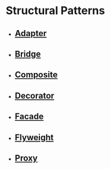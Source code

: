 # Structural Patterns

- ## [Adapter](https://github.com/ISSuh/DesignPatterns/tree/master/src/StructuralPatterns/AdapterAdapter)
- ## [Bridge](https://github.com/ISSuh/DesignPatterns/tree/master/src/StructuralPatterns/BridgeBridge)
- ## [Composite](https://github.com/ISSuh/DesignPatterns/tree/master/src/StructuralPatterns/Composite)
- ## [Decorator](https://github.com/ISSuh/DesignPatterns/tree/master/src/StructuralPatterns/Decorator)
- ## [Facade](https://github.com/ISSuh/DesignPatterns/tree/master/src/StructuralPatterns/Facade)
- ## [Flyweight](https://github.com/ISSuh/DesignPatterns/tree/master/src/StructuralPatterns/Flyweight)
- ## [Proxy](https://github.com/ISSuh/DesignPatterns/tree/master/src/StructuralPatterns/Proxy)